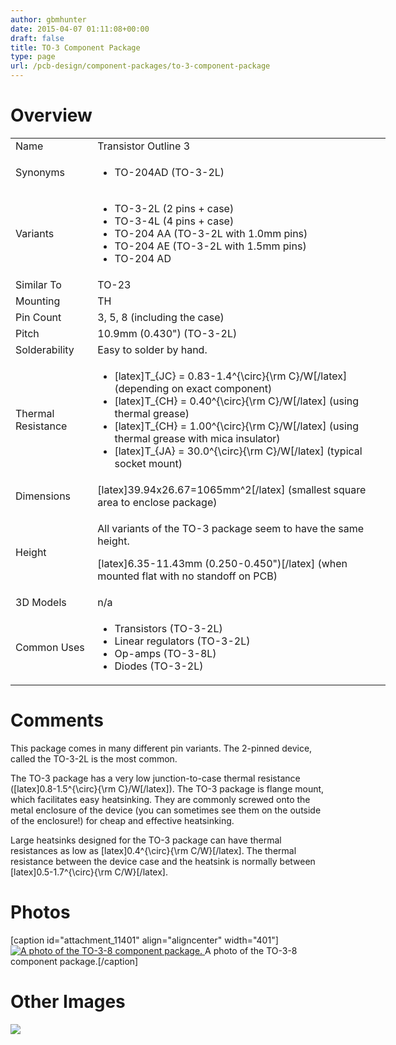 ```yaml
---
author: gbmhunter
date: 2015-04-07 01:11:08+00:00
draft: false
title: TO-3 Component Package
type: page
url: /pcb-design/component-packages/to-3-component-package
---
```


# Overview


<table style="width: 600px;" >
<tbody >
<tr >

<td >Name
</td>

<td >Transistor Outline 3
</td>
</tr>
<tr >

<td >Synonyms
</td>

<td >



  * TO-204AD (TO-3-2L)


</td>
</tr>
<tr >

<td >Variants
</td>

<td >



  * TO-3-2L (2 pins + case)
  * TO-3-4L (4 pins + case)
  * TO-204 AA (TO-3-2L with 1.0mm pins)
  * TO-204 AE (TO-3-2L with 1.5mm pins)
  * TO-204 AD


</td>
</tr>
<tr >

<td >Similar To
</td>

<td >TO-23
</td>
</tr>
<tr >

<td >Mounting
</td>

<td >TH
</td>
</tr>
<tr >

<td >Pin Count
</td>

<td >3, 5, 8 (including the case)
</td>
</tr>
<tr >

<td >Pitch
</td>

<td >10.9mm (0.430") (TO-3-2L)
</td>
</tr>
<tr >

<td >Solderability
</td>

<td >Easy to solder by hand.
</td>
</tr>
<tr >

<td >Thermal Resistance
</td>

<td >



  * [latex]T_{JC} = 0.83-1.4^{\circ}{\rm C}/W[/latex] (depending on exact component)
  * [latex]T_{CH} = 0.40^{\circ}{\rm C}/W[/latex] (using thermal grease)
  * [latex]T_{CH} = 1.00^{\circ}{\rm C}/W[/latex] (using thermal grease with mica insulator)
  * [latex]T_{JA} = 30.0^{\circ}{\rm C}/W[/latex] (typical socket mount)


</td>
</tr>
<tr >

<td >Dimensions
</td>

<td >[latex]39.94x26.67=1065mm^2[/latex] (smallest square area to enclose package)
</td>
</tr>
<tr >

<td >Height
</td>

<td >


All variants of the TO-3 package seem to have the same height.




[latex]6.35-11.43mm (0.250-0.450")[/latex] (when mounted flat with no standoff on PCB)



</td>
</tr>
<tr >

<td >3D Models
</td>

<td >n/a
</td>
</tr>
<tr >

<td >Common Uses
</td>

<td >



  * Transistors (TO-3-2L)
  * Linear regulators (TO-3-2L)
  * Op-amps (TO-3-8L)
  * Diodes (TO-3-2L)


</td>
</tr>
</tbody>
</table>


# Comments




This package comes in many different pin variants. The 2-pinned device, called the TO-3-2L is the most common.




The TO-3 package has a very low junction-to-case thermal resistance ([latex]0.8-1.5^{\circ}{\rm C}/W[/latex]). The TO-3 package is flange mount, which facilitates easy heatsinking. They are commonly screwed onto the metal enclosure of the device (you can sometimes see them on the outside of the enclosure!) for cheap and effective heatsinking.




Large heatsinks designed for the TO-3 package can have thermal resistances as low as [latex]0.4^{\circ}{\rm C/W}[/latex]. The thermal resistance between the device case and the heatsink is normally between [latex]0.5-1.7^{\circ}{\rm C/W}[/latex].




# Photos


[caption id="attachment_11401" align="aligncenter" width="401"][![A photo of the TO-3-8 component package.](/images/2015/04/to-3-8-component-package-photo-top-bottom.jpg)
](/images/2015/04/to-3-8-component-package-photo-top-bottom.jpg) A photo of the TO-3-8 component package.[/caption]


# Other Images




![](http://blog.mbedded.ninja/nextgen-attach_to_post/preview/id--6622)





##  
